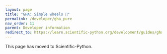 ```yaml
---
layout: page
title: "GHA: Simple wheels 🔗"
permalink: /developer/gha_pure
nav_order: 11
parent: Developer information
redirect_to: https://learn.scientific-python.org/development/guides/gha-pure/
---
```


This page has moved to Scientific-Python.
